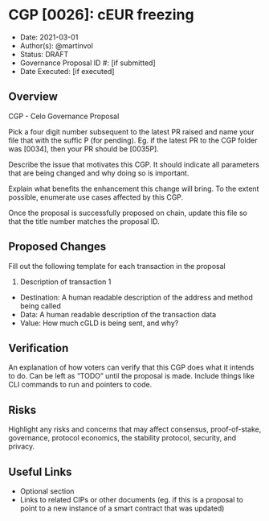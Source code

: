 # CGP [0026]: cEUR freezing

- Date: 2021-03-01
- Author(s): @martinvol
- Status: DRAFT
- Governance Proposal ID #: [if submitted]
- Date Executed: [if executed]

## Overview

CGP - Celo Governance Proposal

Pick a four digit number subsequent to the latest PR raised and name your file that with the suffic P (for pending).
Eg. if the latest PR to the CGP folder was [0034], then your PR should be [0035P].

Describe the issue that motivates this CGP. It should indicate all parameters that are being changed and why doing so is important.

Explain what benefits the enhancement this change will bring. To the extent possible, enumerate use cases affected by this CGP.

Once the proposal is successfully proposed on chain, update this file so that the title number matches the proposal ID.

## Proposed Changes

Fill out the following template for each transaction in the proposal

1. Description of transaction 1 
  - Destination: A human readable description of the address and method being called
  - Data: A human readable description of the transaction data
  - Value: How much cGLD is being sent, and why?

## Verification

An explanation of how voters can verify that this CGP does what it intends to do. Can be left as “TODO” until the proposal is made. Include things like CLI commands to run and pointers to code.

## Risks

Highlight any risks and concerns that may affect consensus, proof-of-stake, governance, protocol economics, the stability protocol, security, and privacy.

## Useful Links

* Optional section
* Links to related CIPs or other documents (eg. if this is a proposal to point to a new instance of a smart contract that was updated)
